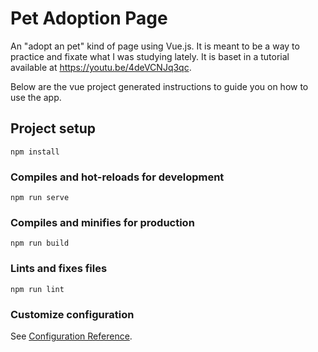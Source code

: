 # Pet Adoption Page
An "adopt an pet" kind of page using Vue.js. It is meant to be a way to practice and fixate what I was studying lately. It is baset in a tutorial available at https://youtu.be/4deVCNJq3qc.


Below are the vue project generated instructions to guide you on how to use the app.

## Project setup
```
npm install
```

### Compiles and hot-reloads for development
```
npm run serve
```

### Compiles and minifies for production
```
npm run build
```

### Lints and fixes files
```
npm run lint
```

### Customize configuration
See [Configuration Reference](https://cli.vuejs.org/config/).
